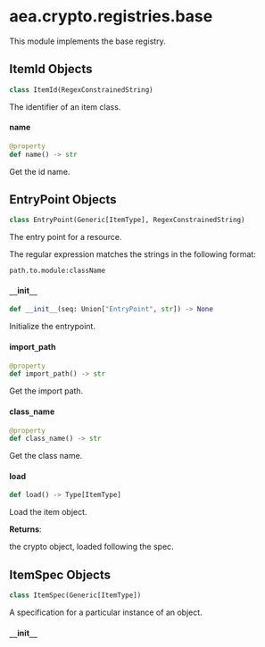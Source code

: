 <a id="aea.crypto.registries.base"></a>

# aea.crypto.registries.base

This module implements the base registry.

<a id="aea.crypto.registries.base.ItemId"></a>

## ItemId Objects

```python
class ItemId(RegexConstrainedString)
```

The identifier of an item class.

<a id="aea.crypto.registries.base.ItemId.name"></a>

#### name

```python
@property
def name() -> str
```

Get the id name.

<a id="aea.crypto.registries.base.EntryPoint"></a>

## EntryPoint Objects

```python
class EntryPoint(Generic[ItemType], RegexConstrainedString)
```

The entry point for a resource.

The regular expression matches the strings in the following format:

    path.to.module:className

<a id="aea.crypto.registries.base.EntryPoint.__init__"></a>

#### `__`init`__`

```python
def __init__(seq: Union["EntryPoint", str]) -> None
```

Initialize the entrypoint.

<a id="aea.crypto.registries.base.EntryPoint.import_path"></a>

#### import`_`path

```python
@property
def import_path() -> str
```

Get the import path.

<a id="aea.crypto.registries.base.EntryPoint.class_name"></a>

#### class`_`name

```python
@property
def class_name() -> str
```

Get the class name.

<a id="aea.crypto.registries.base.EntryPoint.load"></a>

#### load

```python
def load() -> Type[ItemType]
```

Load the item object.

**Returns**:

the crypto object, loaded following the spec.

<a id="aea.crypto.registries.base.ItemSpec"></a>

## ItemSpec Objects

```python
class ItemSpec(Generic[ItemType])
```

A specification for a particular instance of an object.

<a id="aea.crypto.registries.base.ItemSpec.__init__"></a>

#### `__`init`__`

